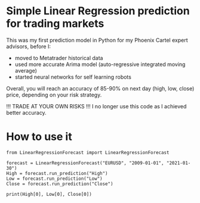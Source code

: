 # Simple Linear Regression prediction for trading markets
This was my first prediction model in Python for my Phoenix Cartel expert advisors, before I:
- moved to Metatrader historical data
- used more accurate Arima model (auto-regressive integrated moving average)
- started neural networks for self learning robots

Overall, you will reach an accuracy of 85-90% on next day (high, low, close) price, depending on your risk strategy.


!!! TRADE AT YOUR OWN RISKS !!!
I no longer use this code as I achieved better accuracy.


# How to use it

    from LinearRegressionForecast import LinearRegressionForecast

    forecast = LinearRegressionForecast("EURUSD", "2009-01-01", "2021-01-30")
    High = forecast.run_prediction("High")
    Low = forecast.run_prediction("Low")
    Close = forecast.run_prediction("Close")

    print(High[0], Low[0], Close[0])


